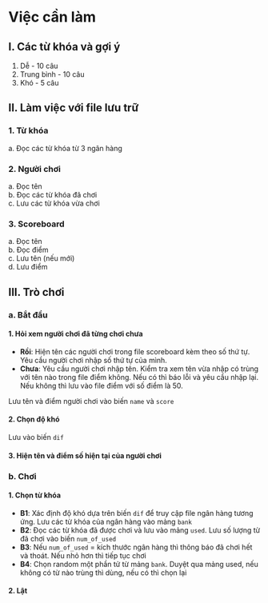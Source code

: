 # Việc cần làm  

## I. Các từ khóa và gợi ý  
1. Dễ - 10 câu  
2. Trung bình - 10 câu  
3. Khó - 5 câu  

## II. Làm việc với file lưu trữ  
### 1. Từ khóa  
a. Đọc các từ khóa từ 3 ngân hàng
### 2. Người chơi  
a. Đọc tên   
b. Đọc các từ khóa đã chơi  
c. Lưu các từ khóa vừa chơi  
### 3. Scoreboard  
a. Đọc tên  
b. Đọc điểm  
c. Lưu tên (nếu mới)  
d. Lưu điểm  

## III. Trò chơi  
### a. Bắt đầu  
#### 1. Hỏi xem người chơi đã từng chơi chưa  
  * **Rồi**: Hiện tên các người chơi trong file scoreboard kèm theo số thứ tự. Yêu cầu người chơi nhập số thứ tự của mình.  
  * **Chưa**: Yêu cầu người chơi nhập tên. Kiểm tra xem tên vừa nhập có trùng với tên nào trong file điểm không. Nếu có thì báo lỗi và yêu cầu nhập lại. Nếu không thì lưu vào file điểm với số điểm là 50.  
  
Lưu tên và điểm người chơi vào biến `name` và `score`   
  
  
#### 2. Chọn độ khó  
Lưu vào biến `dif`  
  
  
#### 3. Hiện tên và điểm số hiện tại của người chơi  
  
  
  
  
### b. Chơi
#### 1. Chọn từ khóa
  * **B1**: Xác định độ khó dựa trên biến `dif` để truy cập file ngân hàng tương ứng. Lưu các từ khóa của ngân hàng vào mảng `bank`  
  * **B2**: Đọc các từ khóa đã được chơi và lưu vào mảng `used`. Lưu số lượng từ đã chơi vào biến `num_of_used`  
  * **B3**: Nếu `num_of_used` = kích thước ngân hàng thì thông báo đã chơi hết và thoát. Nếu nhỏ hơn thì tiếp tục chơi  
  * **B4**: Chọn random một phần tử từ mảng `bank`. Duyệt qua mảng used, nếu không có từ nào trùng thì dùng, nếu có thì chọn lại
  
#### 2. Lật
